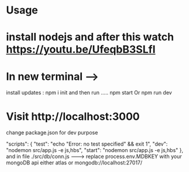 # Usage
install nodejs
and after this watch 
https://youtu.be/UfeqbB3SLfI 
=====================
# In new terminal --> 
install updates : npm i init
and then run .....
 npm start
 Or
 npm run dev 
# Visit http://localhost:3000

change package.json for dev purpose

  "scripts": {
    "test": "echo \"Error: no test specified\" && exit 1",
    "dev": "nodemon src/app.js -e js,hbs",
    "start": "nodemon src/app.js -e js,hbs"
  },
and 
  in file ./src/db/conn.js 
        ---> replace process.env.MDBKEY with your mongoDB api
        either atlas or mongodb://localhost:27017/